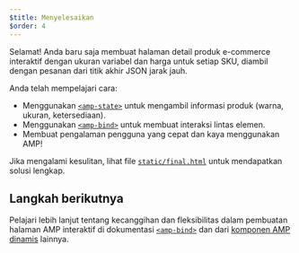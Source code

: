 ```yaml
---
$title: Menyelesaikan
$order: 4
---
```


Selamat! Anda baru saja membuat halaman detail produk e-commerce interaktif dengan ukuran variabel dan harga untuk setiap SKU, diambil dengan pesanan dari titik akhir JSON jarak jauh.

Anda telah mempelajari cara:

- Menggunakan [`<amp-state>`](/id/docs/reference/components/amp-bind.html#state) untuk mengambil informasi produk (warna, ukuran, ketersediaan).
- Menggunakan [`<amp-bind>`](/id/docs/reference/components/amp-bind.html) untuk membuat interaksi lintas elemen.
- Membuat pengalaman pengguna yang cepat dan kaya menggunakan AMP!

Jika mengalami kesulitan, lihat file [`static/final.html`](https://github.com/googlecodelabs/advanced-interactivity-in-amp/blob/master/static/final.html) untuk mendapatkan solusi lengkap.


## Langkah berikutnya

Pelajari lebih lanjut tentang kecanggihan dan fleksibilitas dalam pembuatan halaman AMP interaktif di dokumentasi  [`<amp-bind>`](https://www.ampproject.org/id/docs/reference/components/amp-bind.html) dan dari [komponen AMP dinamis](https://www.ampproject.org/id/docs/reference/components#dynamic-content) lainnya.